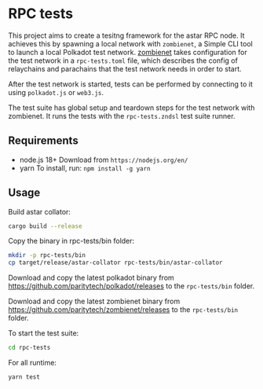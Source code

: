 # RPC tests

This project aims to create a tesitng framework for the astar RPC node. It achieves this by spawning a local network with `zombienet`, a Simple CLI tool to launch a local Polkadot test network. [zombienet](https://github.com/paritytech/zombienet) takes configuration for the test network in a `rpc-tests.toml` file, which describes the config of relaychains and parachains that the test network needs in order to start.

After the test network is started, tests can be performed by connecting to it using `polkadot.js` or `web3.js`.

The test suite has global setup and teardown steps for the test network with zombienet. It runs the tests with the `rpc-tests.zndsl` test suite runner.

## Requirements

- node.js 18+
Download from `https://nodejs.org/en/`
- yarn
To install, run: `npm install -g yarn`

## Usage

Build astar collator:

```sh
cargo build --release
```

Copy the binary in rpc-tests/bin folder:

```sh
mkdir -p rpc-tests/bin
cp target/release/astar-collator rpc-tests/bin/astar-collator
```

Download and copy the latest polkadot binary from https://github.com/paritytech/polkadot/releases to the `rpc-tests/bin` folder.

Download and copy the latest zombienet binary from https://github.com/paritytech/zombienet/releases to the `rpc-tests/bin` folder.

To start the test suite:

```sh
cd rpc-tests
```

For all runtime:

```sh
yarn test
```
